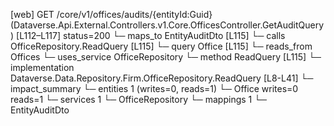 [web] GET /core/v1/offices/audits/{entityId:Guid}  (Dataverse.Api.External.Controllers.v1.Core.OfficesController.GetAuditQuery)  [L112–L117] status=200
  └─ maps_to EntityAuditDto [L115]
  └─ calls OfficeRepository.ReadQuery [L115]
  └─ query Office [L115]
    └─ reads_from Offices
  └─ uses_service OfficeRepository
    └─ method ReadQuery [L115]
      └─ implementation Dataverse.Data.Repository.Firm.OfficeRepository.ReadQuery [L8-L41]
  └─ impact_summary
    └─ entities 1 (writes=0, reads=1)
      └─ Office writes=0 reads=1
    └─ services 1
      └─ OfficeRepository
    └─ mappings 1
      └─ EntityAuditDto

